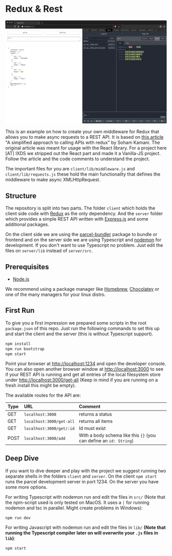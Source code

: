 # Redux & Rest

![](docs/screen.png)  

This is an example on how to create your own middleware for Redux that allows you to make async requests to a REST API. It is based on [this article](https://www.sohamkamani.com/blog/2016/06/05/redux-apis/) "A simplified approach to calling APIs with redux" by Soham Kamani. The original article was meant for usage with the React library. For a project here \[AT\] IXDS we stripped out the React part and made it a Vanilla-JS project. Follow the article and the code comments to understand the project.  

The important files for you are `client/lib/middleware.js` and `client/lib/requests.js` these hold the main functionality that defines the middleware to make async XMLHttpRequest.

## Structure 

The repository is split into two parts. The folder `client` which holds the client side code with [Redux](https://redux.js.org/) as the only dependency. And the `server` folder which provides a simple REST API written with [Express.js](https://expressjs.com/) and some additional packages.  

On the client side we are using the [parcel-bundler](https://parceljs.org/) package to bundle or frontend and on the server side we are using Typescript and [nodemon](https://nodemon.io/) for development. If you don't want to use Typescript no problem. Just edit the files on `server/lib` instead of `server/src`.  

## Prerequisites

- [Node.js](https://nodejs.org)  

We recommend using a package manager like [Homebrew](https://brew.sh), [Chocolatey](https://chocolatey.org/) or one of the many managers for your linux distro.


## First Run  

To give you a first impression we prepared some scripts in the root `package.json` of this repo. Just run the following commands to set this up and start the client and the server (this is without Typescript support).  

```shell
npm install
npm run bootstrap
npm start
```

Point your browser at [http://localhost:1234](http://localhost:1234) and open the developer console. You can also open another browser window at [http://localhost:3000](http://localhost:3000) to see if your REST API is running and get all entries of the local filesystem store under [http://localhost:3000/get-all](http://localhost:3000/get-all) (Keep in mind if you are running on a fresh install this might be empty).  

The available routes for the API are:  

| Type |           URL            |                              Comment                               |
| :--- | :----------------------- | :----------------------------------------------------------------- |
| GET  | `localhost:3000`         | returns a status                                                   |
| GET  | `localhost:3000/get-all` | returns all items                                                  |
| GET  | `localhost:3000/get/:id` | Id must exist                                                      |
| POST | `localhost:3000/add`     | With a body schema like this `{}` (you can define an `id: String`) |


## Deep Dive

If you want to dive deeper and play with the project we suggest running two separate shells in the folders `client` and `server`. On the client `npm start` runs the parcel development server in port 1234.
On the server you have some more options.

For writing Typescript with nodemon run and edit the files in `src/` (Note that the npm-script used is only tested on MacOS. It uses a `|` for running nodemon and tsc in parallel. Might create problems in Windows):  

```
npm run dev
```

For writing Javascript with nodemon run and edit the files in `lib/` **(Note that running the Typescript compiler later on will overwrite your `.js` files in `lib`)**:  

```
npm start
```

